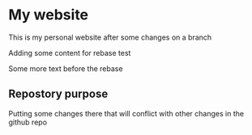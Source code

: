 # My website

This is my personal website after some changes on a branch

Adding some content for rebase test

Some more text before the rebase

## Repostory purpose

Putting some changes there that will conflict with other
changes in the github repo


